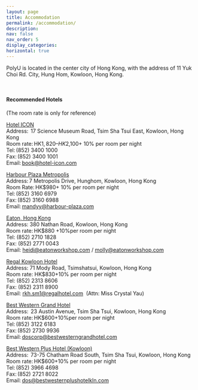 ```yaml
---
layout: page
title: Accommodation
permalink: /accommodation/
description: 
nav: false
nav_order: 5
display_categories: 
horizontal: true
---
```



PolyU is located in the center city of Hong Kong, with the address of 11 Yuk Choi Rd. City, Hung Hom, Kowloon, Hong Kong. 

<br>

#### Recommended Hotels
(The room rate is only for reference)

[Hotel ICON](http://www.hotel-icon.com) <br>
Address:  17 Science Museum Road, Tsim Sha Tsui East, Kowloon, Hong Kong <br> 
Room rate: HK$1,820– HK$2,100+ 10% per room per night<br> 
Tel: (852) 3400 1000 <br> 
Fax: (852) 3400 1001 <br> 
Email: book@hotel-icon.com <br> 

[Harbour Plaza Metropolis](http://www.harbour-plaza.com/metropolis/Index-en.htm) <br> 
Address: 7 Metropolis Drive, Hunghom, Kowloon, Hong Kong <br> 
Room Rate: HK$980+ 10% per room per night <br> 
Tel: (852) 3160 6979 <br> 
Fax: (852) 3160 6988 <br> 
Email: mandyy@harbour-plaza.com <br> 


[Eaton, Hong Kong](http://hongkong.eatonhotels.com/) <br> 
Address: 380 Nathan Road, Kowloon, Hong Kong <br> 
Room rate: HK$880 +10%per room per night <br> 
Tel: (852) 2710 1828 <br> 
Fax: (852) 2771 0043 <br> 
Email: heidi@eatonworkshop.com /  molly@eatonworkshop.com <br> 

[Regal Kowloon Hotel](https://www.regalhotel.com/regal-kowloon-hotel/) <br> 
Address: 71 Mody Road, Tsimshatsui, Kowloon, Hong Kong <br> 
Room rate: HK$830+10% per room per night <br> 
Tel: (852) 2313 8606 <br> 
Fax: (852) 2311 8900 <br> 
Email: rkh.sm1@regalhotel.com  (Attn: Miss Crystal Yau) <br> 

[Best Western Grand Hotel](http://www.bestwesterngrandhotel.com/)<br> 
Address:  23 Austin Avenue, Tsim Sha Tsui, Kowloon, Hong Kong<br> 
Room rate: HK$600+10%per room per night<br> 
Tel: (852) 3122 6183<br> 
Fax: (852) 2730 9936<br> 
Email: doscorp@bestwesterngrandhotel.com<br> 

[Best Western Plus Hotel (Kowloon)](http://bestwesternplushotelkowloon.com)<br> 
Address:  73-75 Chatham Road South, Tsim Sha Tsui, Kowloon, Hong Kong<br> 
Room rate: HK$600+10% per room per night<br> 
Tel: (852) 3966 4698 <br> 
Fax: (852) 2721 8022 <br> 
Email: dos@bestwesternplushotelkln.com <br> 
